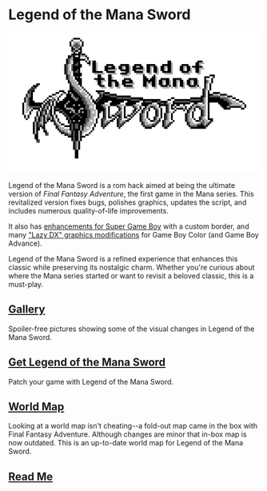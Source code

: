 # Legend of the Mana Sword

![Title from title screen](images/title.png)

Legend of the Mana Sword is a rom hack aimed at being the ultimate version of *Final Fantasy Adventure*, the first game in the Mana series. This revitalized version fixes bugs, polishes graphics, updates the script, and includes numerous quality-of-life improvements.

It also has [enhancements for Super Game Boy](sgb.md) with a custom border, and many ["Lazy DX" graphics modifications](lazydx.md) for Game Boy Color (and Game Boy Advance).

Legend of the Mana Sword is a refined experience that enhances this classic while preserving its nostalgic charm. Whether you're curious about where the Mana series started or want to revisit a beloved classic, this is a must-play.

## [Gallery](gallery.md)
Spoiler-free pictures showing some of the visual changes in Legend of the Mana Sword.

## [Get Legend of the Mana Sword](patch.html)
Patch your game with Legend of the Mana Sword.

## [World Map](worldmap.png)
Looking at a world map isn't cheating--a fold-out map came in the box with Final Fantasy Adventure. Although changes are minor that in-box map is now outdated. This is an up-to-date world map for Legend of the Mana Sword.

## [Read Me](readme.txt)
